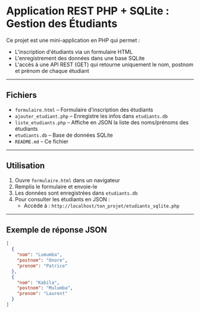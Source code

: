 # Application REST PHP + SQLite : Gestion des Étudiants

Ce projet est une mini-application en PHP qui permet :

- L'inscription d'étudiants via un formulaire HTML
- L'enregistrement des données dans une base SQLite
- L'accès à une API REST (GET) qui retourne uniquement le nom, postnom et prénom de chaque étudiant

---

## Fichiers

- `formulaire.html` – Formulaire d'inscription des étudiants
- `ajouter_etudiant.php` – Enregistre les infos dans `etudiants.db`
- `liste_etudiants.php` – Affiche en JSON la liste des noms/prénoms des étudiants
- `etudiants.db` – Base de données SQLite 
- `README.md` – Ce fichier

---

## Utilisation

1. Ouvre `formulaire.html` dans un navigateur
2. Remplis le formulaire et envoie-le
3. Les données sont enregistrées dans `etudiants.db`
4. Pour consulter les étudiants en JSON :
   - Accède à : `http://localhost/ton_projet/etudiants_sqlite.php`

---

## Exemple de réponse JSON

```json
[
  {
    "nom": "Lumumba",
    "postnom": "Onore",
    "prenom": "Patrice"
  },
  {
    "nom": "Kabila",
    "postnom": "Mulumba",
    "prenom": "Laurent"
  }
]
